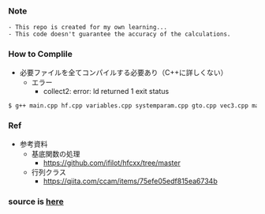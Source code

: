### Note
    - This repo is created for my own learning...
    - This code doesn't guarantee the accuracy of the calculations.

### How to Complile
- 必要ファイルを全てコンパイルする必要あり（C++に詳しくない）
    - エラー
        - collect2: error: ld returned 1 exit status
```bash
$ g++ main.cpp hf.cpp variables.cpp systemparam.cpp gto.cpp vec3.cpp matrix.cpp functions.cpp overlap.cpp cgf.cpp
```

### Ref
- 参考資料
    - 基底関数の処理
        - https://github.com/ifilot/hfcxx/tree/master
    - 行列クラス
        - https://qiita.com/ccam/items/75efe05edf815ea6734b

### source is [here](https://github.com/kskkry/HF "Github")